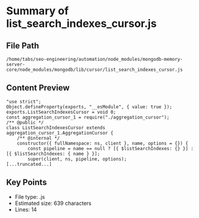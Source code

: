 # Summary of list_search_indexes_cursor.js
  
## File Path
`/home/tabs/seo-engineering/automation/node_modules/mongodb-memory-server-core/node_modules/mongodb/lib/cursor/list_search_indexes_cursor.js`

## Content Preview
```
"use strict";
Object.defineProperty(exports, "__esModule", { value: true });
exports.ListSearchIndexesCursor = void 0;
const aggregation_cursor_1 = require("./aggregation_cursor");
/** @public */
class ListSearchIndexesCursor extends aggregation_cursor_1.AggregationCursor {
    /** @internal */
    constructor({ fullNamespace: ns, client }, name, options = {}) {
        const pipeline = name == null ? [{ $listSearchIndexes: {} }] : [{ $listSearchIndexes: { name } }];
        super(client, ns, pipeline, options);
[...truncated...]
```

## Key Points
- File type: .js
- Estimated size: 639 characters
- Lines: 14
